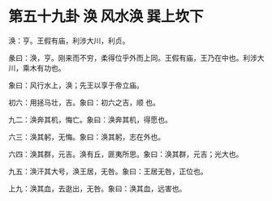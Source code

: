 # 第五十九卦 涣 风水涣 巽上坎下


涣：亨。王假有庙，利涉大川，利贞。

彖曰：涣，亨。刚来而不穷，柔得位乎外而上同。王假有庙，王乃在中也。利涉大川，乘木有功也。

象曰：风行水上，涣；先王以享于帝立庙。

初六：用拯马壮，吉。象曰：初六之吉，顺 也。

九二：涣奔其机，悔亡。象曰：涣奔其机，得愿也。

六三：涣其躬，无悔。象曰：涣其躬，志在外也。

六四：涣其群，元吉。涣有丘，匪夷所思。象曰：涣其群，元吉；光大也。

九五：涣汗其大号，涣王居，无咎。象曰：王居无咎，正位也。

上九：涣其血，去逖出，无咎。象曰：涣其血，远害也。
